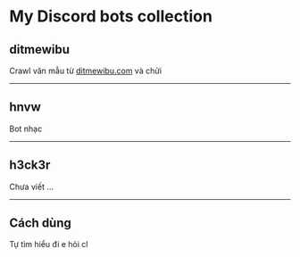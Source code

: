 # My Discord bots collection


## ditmewibu
Crawl văn mẫu từ [ditmewibu.com](https://ditmewibu.com/) và chửi

---

## hnvw
Bot nhạc

---

## h3ck3r
Chưa viết ...

---

## Cách dùng
Tự tìm hiểu đi e hỏi cl
